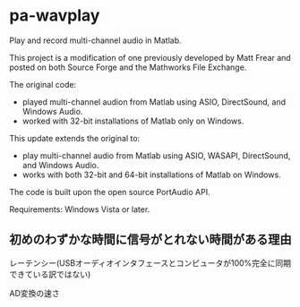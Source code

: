pa-wavplay
==========

Play and record multi-channel audio in Matlab.

This project is a modification of one previously developed by Matt Frear and posted 
on both Source Forge and the Mathworks File Exchange.

The original code:

- played multi-channel audion from Matlab using ASIO, DirectSound, and Windows Audio.
- worked with 32-bit installations of Matlab only on Windows.

This update extends the original to:

- play multi-channel audio from Matlab using ASIO, WASAPI, DirectSound, and Windows Audio.
- works with both 32-bit and 64-bit installations of Matlab on Windows.  

The code is built upon the open source PortAudio API.

Requirements: Windows Vista or later.



## 初めのわずかな時間に信号がとれない時間がある理由

レーテンシー(USBオーディオインタフェースとコンピュータが100%完全に同期できている訳ではない)

AD変換の速さ
